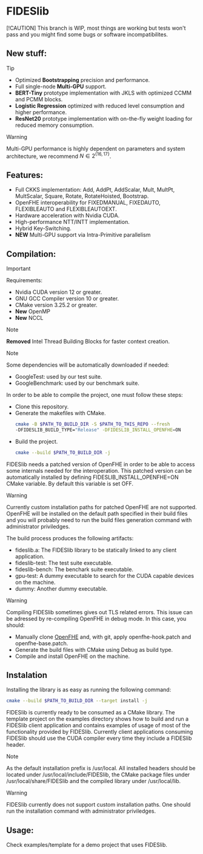 # FIDESlib

[!CAUTION] This branch is WIP, most things are working but tests won't pass and you might find some bugs or software
incompatibilites.

## New stuff:

> [!TIP]
> - Optimized **Bootstrapping** precision and performance.
> - Full single-node **Multi-GPU** support.
> - **BERT-Tiny** prototype implementation with JKLS with optimized CCMM and PCMM blocks.
> - **Logistic Regression** optimized with reduced level consumption and higher performance.
> - **ResNet20** prototype implementation with on-the-fly weight loading for reduced memory consumption.

> [!WARNING]
> Multi-GPU performance is highly dependent on parameters and system architecture, we
> recommend $N \in 2^{\{16,17\}}$.

## Features:

- Full CKKS implementation: Add, AddPt, AddScalar, Mult, MultPt, MultScalar, Square, Rotate, RotateHoisted, Bootstrap.
- OpenFHE interoperability for FIXEDMANUAL, FIXEDAUTO, FLEXIBLEAUTO and FLEXIBLEAUTOEXT.
- Hardware acceleration with Nvidia CUDA.
- High-performance NTT/INTT implementation.
- Hybrid Key-Switching.
- **NEW** Multi-GPU support via Intra-Primitive parallelism

## Compilation:

> [!IMPORTANT]
> Requirements:
>  - Nvidia CUDA version 12 or greater.
>  - GNU GCC Compiler version 10 or greater.
>  - CMake version 3.25.2 or greater.
>  - **New** OpenMP
>  - **New** NCCL

> [!NOTE]
> **Removed** Intel Thread Building Blocks for faster context creation.

> [!NOTE]
> Some dependencies will be automatically downloaded if needed:
> - GoogleTest: used by our test suite.
> - GoogleBenchmark: used by our benchmark suite.

In order to be able to compile the project, one must follow these steps:

- Clone this repository.
- Generate the makefiles with CMake.
  ```bash
  cmake -B $PATH_TO_BUILD_DIR -S $PATH_TO_THIS_REPO --fresh 
  -DFIDESLIB_BUILD_TYPE="Release" -DFIDESLIB_INSTALL_OPENFHE=ON
  ```
- Build the project.
  ```bash
  cmake --build $PATH_TO_BUILD_DIR -j
  ```

FIDESlib needs a patched version of OpenFHE in order to be able to access some internals needed for the interoperation.
This patched version can be automatically installed by defining FIDESLIB_INSTALL_OPENFHE=ON CMake variable. By default
this variable is set OFF.

> [!WARNING]
> Currently custom installation paths for patched OpenFHE are not supported. OpenFHE will be installed on the default
> path specified in their build files and you will probably need to run the build files generation command with
> administrator priviledges.

The build process produces the following artifacts:

- fideslib.a: The FIDESlib library to be statically linked to any client application.
- fideslib-test: The test suite executable.
- fideslib-bench: The benchark suite executable.
- gpu-test: A dummy executable to search for the CUDA capable devices on the machine.
- dummy: Another dummy executable.

> [!WARNING]
> Compiling FIDESlib sometimes gives out TLS related errors. This issue can be adressed by re-compiling OpenFHE in debug
> mode. In this case, you should:
> - Manually clone [OpenFHE](https://github.com/openfheorg/openfhe-development) and, with git, apply openfhe-hook.patch
    and openfhe-base.patch.
> - Generate the build files with CMake using Debug as build type.
> - Compile and install OpenFHE on the machine.

## Instalation

Installing the library is as easy as running the following command:

```bash
cmake --build $PATH_TO_BUILD_DIR --target install -j
```

FIDESlib is currently ready to be consumed as a CMake library. The template project on the examples directory shows how
to build and run a FIDESlib client application and contains examples of usage of most of the functionality provided by
FIDESlib. Currently client applications consuming FIDESlib should use the CUDA compiler every time they include a
FIDESlib header.

> [!NOTE]
> As the default installation prefix is /usr/local. All installed headers should be located under
> /usr/local/include/FIDESlib, the CMake package files under /usr/local/share/FIDESlib and the compiled library under
> /usr/local/lib.

> [!WARNING]
> FIDESlib currently does not support custom installation paths. One should run the installation command with
> administrator priviledges.

## Usage:

Check examples/template for a demo project that uses FIDESlib.
  
